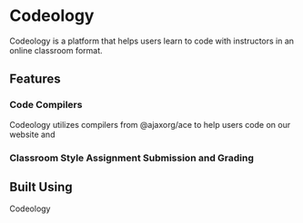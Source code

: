 # Codeology

Codeology is a platform that helps users learn to code with instructors in an online classroom format. 

## Features

### Code Compilers

Codeology utilizes compilers from @ajaxorg/ace to help users code on our website and 

### Classroom Style Assignment Submission and Grading



## Built Using

Codeology 
